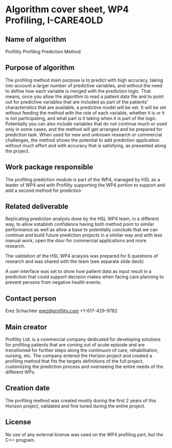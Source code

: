 # Algorithm cover sheet, WP4 Profiling, I-CARE4OLD

## Name of algorithm

Profility Profiling Prediction Method

## Purpose of algorithm

The profiling method main purpose is to predict with high accuracy, taking into account a larger number of predictive variables, and without the need to define how each variable is merged with the prediction logic. That means, once you allow the algorithm to read a patient data file and to point out for predictive variables that are included as part of the patients’ characteristics that are available, a predictive model will be set. It will be set without feeding the method with the role of each variable, whether it is or it is not participating, and what part is it taking when it is part of the logic. Potentially you can also include variables that do not continue much or used only in some cases, and the method will get arranged and be prepared for prediction task. When used for new and unknown research or commercial challenges, the method shows the potential to add prediction application without much effort and with accuracy that is satisfying, as presented along the project.

## Work package responsible

The profiling prediction module is part of the WP4, managed by HSL as a leader of WP4 and with Profility supporting the WP4 portion to support and add a second method for prediction

## Related deliverable

Replicating prediction analysis done by the HSL WP4 team, in a different way, to allow establish confidence having both method point to similar performance as well as allow a base to potentially conclude that we can continue and build future prediction projects in a similar way and with less manual work, open the door for commercial applications and more research.

The validation of the HSL WP4 analysis was prepared for 6 questions of research and was shared with the team (see separate slide deck)

A user interface was set to show how patient data as input result in a prediction that could support decision makes when facing care planning to prevent persons from negative health events. 

## Contact person

Erez Schachter
erez@profility.com
+1-617-429-9782

## Main creator

Profility Ltd.  is a commercial company dedicated for developing solutions for profiling patients that are coming out of acute episode and are transitioned for further steps along the continuum of care, rehabilitation, nursing, etc. The company entered the Horizon project and created a profiling method that fits the targets definitions of the full project, customizing the prediction process and overseeing the entire needs of the different WPs.

## Creation date

The profiling method was created mostly during the first 2 years of this Horizon project, validated and fine tuned during the entire project.

## License

No use of any external license was used on the WP4 profiling part, but the C++ program. 
